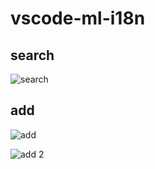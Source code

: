 # vscode-ml-i18n

## search

![search](https://s2.gifyu.com/images/i18n-search.gif)

## add

![add](https://s2.gifyu.com/images/i18n-add.gif)

![add 2](https://s2.gifyu.com/images/i18n-add-2.gif)

